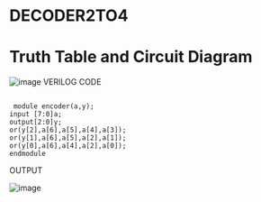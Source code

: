 # DECODER2TO4
# Truth Table and Circuit Diagram
![image](https://github.com/RESMIRNAIR/DECODER2TO4/assets/154305926/e565d523-f8b2-4e01-8888-0eed4d07ec24)
VERILOG CODE 
`````````````

 module encoder(a,y);
input [7:0]a;
output[2:0]y;
or(y[2],a[6],a[5],a[4],a[3]);
or(y[1],a[6],a[5],a[2],a[1]);
or(y[0],a[6],a[4],a[2],a[0]); 
endmodule

 `````````````
OUTPUT 


![image](https://github.com/YEMANTHKUMAR/DECODER2TO4/assets/160569469/74cbb5e2-b3a6-4858-badb-ba87ef3601bb)
